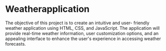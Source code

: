 # Weatherapplication
The objective of this project is to create an intuitive and user- friendly weather application using HTML, CSS, and JavaScript. The  application will provide real-time weather information, user customization options, and an appealing interface to enhance the user's experience in accessing weather forecasts.
